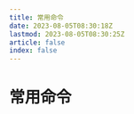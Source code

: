 ```yaml
---
title: 常用命令
date: 2023-08-05T08:30:18Z
lastmod: 2023-08-05T08:30:25Z
article: false
index: false
---
```


# 常用命令

　　‍
